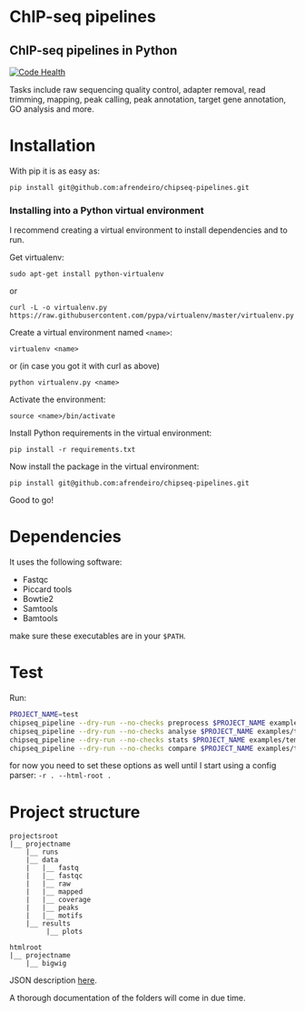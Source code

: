 ChIP-seq pipelines
=========
ChIP-seq pipelines in Python
---------

[![Code Health](https://landscape.io/github/afrendeiro/chipseq-pipelines/master/landscape.svg?style=flat)](https://landscape.io/github/afrendeiro/chipseq-pipelines/master)

Tasks include raw sequencing quality control, adapter removal, read trimming, mapping, peak calling, peak annotation, target gene annotation, GO analysis and more. 



# Installation
With pip it is as easy as:
    
    pip install git@github.com:afrendeiro/chipseq-pipelines.git

### Installing into a Python virtual environment
I recommend creating a virtual environment to install dependencies and to run.

Get virtualenv:
    
    sudo apt-get install python-virtualenv
or

    curl -L -o virtualenv.py https://raw.githubusercontent.com/pypa/virtualenv/master/virtualenv.py

Create a virtual environment named `<name>`:
    
    virtualenv <name>
or (in case you got it with curl as above)

    python virtualenv.py <name>

Activate the environment:

    source <name>/bin/activate

Install Python requirements in the virtual environment:

    pip install -r requirements.txt

Now install the package in the virtual environment:

    pip install git@github.com:afrendeiro/chipseq-pipelines.git

Good to go!

# Dependencies
It uses the following software:
- Fastqc
- Piccard tools
- Bowtie2
- Samtools
- Bamtools

make sure these executables are in your `$PATH`.


# Test
Run:
```sh
PROJECT_NAME=test
chipseq_pipeline --dry-run --no-checks preprocess $PROJECT_NAME examples/template_sample_annotation.csv
chipseq_pipeline --dry-run --no-checks analyse $PROJECT_NAME examples/template_sample_annotation.replicates.matchedControls.csv
chipseq_pipeline --dry-run --no-checks stats $PROJECT_NAME examples/template_sample_annotation.replicates.matchedControls.csv
chipseq_pipeline --dry-run --no-checks compare $PROJECT_NAME examples/template_sample_annotation.replicates.matchedControls.csv
```

for now you need to set these options as well until I start using a config parser:
`-r . --html-root . `

# Project structure
```
projectsroot
|__ projectname
    |__ runs
    |__ data
    |   |__ fastq
    |   |__ fastqc
    |   |__ raw
    |   |__ mapped
    |   |__ coverage
    |   |__ peaks
    |   |__ motifs
    |__ results
         |__ plots

htmlroot
|__ projectname
    |__ bigwig
```

JSON description [here](https://github.com/arendeiro/chipseq-pipelines/blob/master/projectPaths.json).

A thorough documentation of the folders will come in due time.
